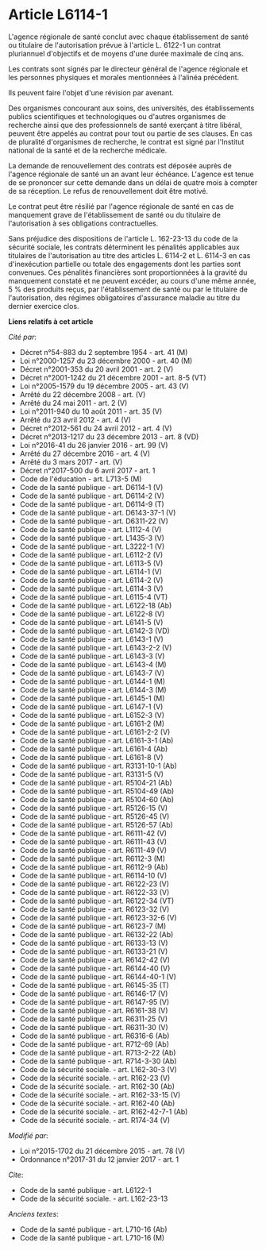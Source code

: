 # Article L6114-1

L'agence régionale de santé conclut avec chaque établissement de santé ou titulaire de l'autorisation prévue à l'article L.
6122-1 un contrat pluriannuel d'objectifs et de moyens d'une durée maximale de cinq ans. 

Les contrats sont signés par le directeur général de l'agence régionale et les personnes physiques et morales mentionnées à
l'alinéa précédent. 

Ils peuvent faire l'objet d'une révision par avenant. 

Des organismes concourant aux soins, des universités, des établissements publics scientifiques et technologiques ou d'autres
organismes de recherche ainsi que des professionnels de santé exerçant à titre libéral, peuvent être appelés au contrat pour
tout ou partie de ses clauses. En cas de pluralité d'organismes de recherche, le contrat est signé par l'Institut national de
la santé et de la recherche médicale. 

La demande de renouvellement des contrats est déposée auprès de l'agence régionale de santé un an avant leur échéance.
L'agence est tenue de se prononcer sur cette demande dans un délai de quatre mois à compter de sa réception. Le refus de
renouvellement doit être motivé. 

Le contrat peut être résilié par l'agence régionale de santé en cas de manquement grave de l'établissement de santé ou du
titulaire de l'autorisation à ses obligations contractuelles. 

Sans préjudice des dispositions de l'article L. 162-23-13 du code de la sécurité sociale, les contrats déterminent les
pénalités applicables aux titulaires de l'autorisation au titre des articles L. 6114-2 et L. 6114-3 en cas d'inexécution
partielle ou totale des engagements dont les parties sont convenues. Ces pénalités financières sont proportionnées à la
gravité du manquement constaté et ne peuvent excéder, au cours d'une même année, 5 % des produits reçus, par l'établissement
de santé ou par le titulaire de l'autorisation, des régimes obligatoires d'assurance maladie au titre du dernier exercice
clos.

**Liens relatifs à cet article**

_Cité par_:

  - Décret n°54-883 du 2 septembre 1954 - art. 41 (M)
  - Loi n°2000-1257 du 23 décembre 2000 - art. 40 (M)
  - Décret n°2001-353 du 20 avril 2001 - art. 2 (V)
  - Décret n°2001-1242 du 21 décembre 2001 - art. 8-5 (VT)
  - Loi n°2005-1579 du 19 décembre 2005 - art. 43 (V)
  - Arrêté du 22 décembre 2008 - art. (V)
  - Arrêté du 24 mai 2011 - art. 2 (V)
  - Loi n°2011-940 du 10 août 2011 - art. 35 (V)
  - Arrêté du 23 avril 2012 - art. 4 (V)
  - Décret n°2012-561 du 24 avril 2012 - art. 4 (V)
  - Décret n°2013-1217 du 23 décembre 2013 - art. 8 (VD)
  - Loi n°2016-41 du 26 janvier 2016 - art. 99 (V)
  - Arrêté du 27 décembre 2016 - art. 4 (V)
  - Arrêté du 3 mars 2017 - art. (V)
  - Décret n°2017-500 du 6 avril 2017 - art. 1
  - Code de l'éducation - art. L713-5 (M)
  - Code de la santé publique - art. D6114-1 (V)
  - Code de la santé publique - art. D6114-2 (V)
  - Code de la santé publique - art. D6114-9 (T)
  - Code de la santé publique - art. D6143-37-1 (V)
  - Code de la santé publique - art. D6311-22 (V)
  - Code de la santé publique - art. L1112-4 (V)
  - Code de la santé publique - art. L1435-3 (V)
  - Code de la santé publique - art. L3222-1 (V)
  - Code de la santé publique - art. L6112-2 (V)
  - Code de la santé publique - art. L6113-5 (V)
  - Code de la santé publique - art. L6114-1 (V)
  - Code de la santé publique - art. L6114-2 (V)
  - Code de la santé publique - art. L6114-3 (V)
  - Code de la santé publique - art. L6115-4 (VT)
  - Code de la santé publique - art. L6122-18 (Ab)
  - Code de la santé publique - art. L6122-8 (V)
  - Code de la santé publique - art. L6141-5 (V)
  - Code de la santé publique - art. L6142-3 (VD)
  - Code de la santé publique - art. L6143-1 (V)
  - Code de la santé publique - art. L6143-2-2 (V)
  - Code de la santé publique - art. L6143-3 (V)
  - Code de la santé publique - art. L6143-4 (M)
  - Code de la santé publique - art. L6143-7 (V)
  - Code de la santé publique - art. L6144-1 (M)
  - Code de la santé publique - art. L6144-3 (M)
  - Code de la santé publique - art. L6145-1 (M)
  - Code de la santé publique - art. L6147-1 (V)
  - Code de la santé publique - art. L6152-3 (V)
  - Code de la santé publique - art. L6161-2 (M)
  - Code de la santé publique - art. L6161-2-2 (V)
  - Code de la santé publique - art. L6161-3-1 (Ab)
  - Code de la santé publique - art. L6161-4 (Ab)
  - Code de la santé publique - art. L6161-8 (V)
  - Code de la santé publique - art. R3131-10-1 (Ab)
  - Code de la santé publique - art. R3131-5 (V)
  - Code de la santé publique - art. R5104-21 (Ab)
  - Code de la santé publique - art. R5104-49 (Ab)
  - Code de la santé publique - art. R5104-60 (Ab)
  - Code de la santé publique - art. R5126-15 (V)
  - Code de la santé publique - art. R5126-45 (V)
  - Code de la santé publique - art. R5126-57 (Ab)
  - Code de la santé publique - art. R6111-42 (V)
  - Code de la santé publique - art. R6111-43 (V)
  - Code de la santé publique - art. R6111-49 (V)
  - Code de la santé publique - art. R6112-3 (M)
  - Code de la santé publique - art. R6112-9 (Ab)
  - Code de la santé publique - art. R6114-10 (V)
  - Code de la santé publique - art. R6122-23 (V)
  - Code de la santé publique - art. R6122-33 (V)
  - Code de la santé publique - art. R6122-34 (VT)
  - Code de la santé publique - art. R6123-32 (V)
  - Code de la santé publique - art. R6123-32-6 (V)
  - Code de la santé publique - art. R6123-7 (M)
  - Code de la santé publique - art. R6132-22 (Ab)
  - Code de la santé publique - art. R6133-13 (V)
  - Code de la santé publique - art. R6133-21 (V)
  - Code de la santé publique - art. R6142-42 (V)
  - Code de la santé publique - art. R6144-40 (V)
  - Code de la santé publique - art. R6144-40-1 (V)
  - Code de la santé publique - art. R6145-35 (T)
  - Code de la santé publique - art. R6146-17 (V)
  - Code de la santé publique - art. R6147-95 (V)
  - Code de la santé publique - art. R6161-38 (V)
  - Code de la santé publique - art. R6311-25 (V)
  - Code de la santé publique - art. R6311-30 (V)
  - Code de la santé publique - art. R6316-6 (Ab)
  - Code de la santé publique - art. R712-69 (Ab)
  - Code de la santé publique - art. R713-2-22 (Ab)
  - Code de la santé publique - art. R714-3-30 (Ab)
  - Code de la sécurité sociale. - art. L162-30-3 (V)
  - Code de la sécurité sociale. - art. R162-23 (V)
  - Code de la sécurité sociale. - art. R162-30 (Ab)
  - Code de la sécurité sociale. - art. R162-33-15 (V)
  - Code de la sécurité sociale. - art. R162-40 (Ab)
  - Code de la sécurité sociale. - art. R162-42-7-1 (Ab)
  - Code de la sécurité sociale. - art. R174-34 (V)

_Modifié par_:

  - Loi n°2015-1702 du 21 décembre 2015 - art. 78 (V)
  - Ordonnance n°2017-31 du 12 janvier 2017 - art. 1

_Cite_:

  - Code de la santé publique - art. L6122-1
  - Code de la sécurité sociale. - art. L162-23-13

_Anciens textes_:

  - Code de la santé publique - art. L710-16 (Ab)
  - Code de la santé publique - art. L710-16 (M)
